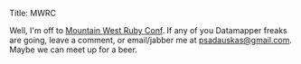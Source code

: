 Title: MWRC

Well, I'm off to <a href="http://mtnwestrubyconf.org/">Mountain West Ruby Conf</a>. If any of you Datamapper freaks are going, leave a comment, or email/jabber me at psadauskas@gmail.com. Maybe we can meet up for a beer.